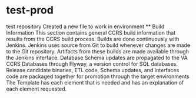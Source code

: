 # test-prod
test repository
Created a new file to work in environment
**
Build Information 
This section contains general CCRS build information that results from the CCRS build process. Builds are done continuously with Jenkins. Jenkins uses source from Git to build whenever changes are made to the Git repository. Artifacts from these builds are made available through the Jenkins interface. Database Schema updates are propagated to the VA CCRS Databases through Flyway, a version control for SQL databases. Release candidate binaries, ETL code, Schema updates, and Interfaces code are packaged together for promotion through the target environments
The Template has each element that is needed and has an explanation of each element requested.
